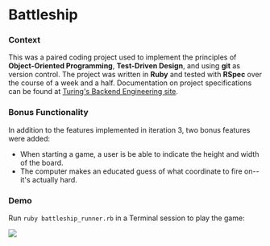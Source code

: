 # Battleship

### Context
This was a paired coding project used to implement the principles of **Object-Oriented Programming**, **Test-Driven Design**, and using **git** as version control. The project was written in **Ruby** and tested with **RSpec** over the course of a week and a half. Documentation on project specifications can be found at [Turing's Backend Engineering site](https://backend.turing.io/module1/projects/battleship/index).

### Bonus Functionality
In addition to the features implemented in iteration 3, two bonus features were added:
- When starting a game, a user is be able to indicate the height and width of the board.
- The computer makes an educated guess of what coordinate to fire on-- it's actually hard.

### Demo
Run `ruby battleship_runner.rb` in a Terminal session to play the game:

![](https://github.com/aliyamerali/battleship/blob/5c2612bc97ee33ae16b192f348b7e9a72fe78727/demo/demo.gif)
